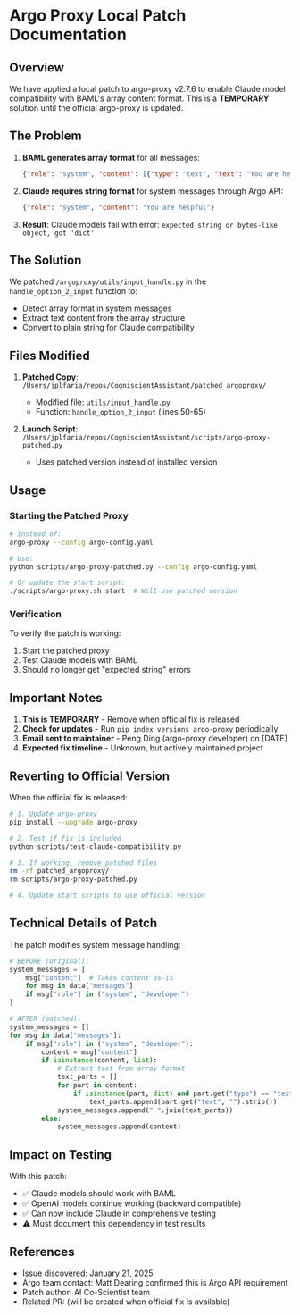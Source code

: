 # Argo Proxy Local Patch Documentation

## Overview

We have applied a local patch to argo-proxy v2.7.6 to enable Claude model compatibility with BAML's array content format. This is a **TEMPORARY** solution until the official argo-proxy is updated.

## The Problem

1. **BAML generates array format** for all messages:
   ```json
   {"role": "system", "content": [{"type": "text", "text": "You are helpful"}]}
   ```

2. **Claude requires string format** for system messages through Argo API:
   ```json
   {"role": "system", "content": "You are helpful"}
   ```

3. **Result**: Claude models fail with error: `expected string or bytes-like object, got 'dict'`

## The Solution

We patched `/argoproxy/utils/input_handle.py` in the `handle_option_2_input` function to:
- Detect array format in system messages
- Extract text content from the array structure  
- Convert to plain string for Claude compatibility

## Files Modified

1. **Patched Copy**: `/Users/jplfaria/repos/CogniscientAssistant/patched_argoproxy/`
   - Modified file: `utils/input_handle.py`
   - Function: `handle_option_2_input` (lines 50-65)

2. **Launch Script**: `/Users/jplfaria/repos/CogniscientAssistant/scripts/argo-proxy-patched.py`
   - Uses patched version instead of installed version

## Usage

### Starting the Patched Proxy

```bash
# Instead of:
argo-proxy --config argo-config.yaml

# Use:
python scripts/argo-proxy-patched.py --config argo-config.yaml

# Or update the start script:
./scripts/argo-proxy.sh start  # Will use patched version
```

### Verification

To verify the patch is working:
1. Start the patched proxy
2. Test Claude models with BAML
3. Should no longer get "expected string" errors

## Important Notes

1. **This is TEMPORARY** - Remove when official fix is released
2. **Check for updates** - Run `pip index versions argo-proxy` periodically
3. **Email sent to maintainer** - Peng Ding (argo-proxy developer) on [DATE]
4. **Expected fix timeline** - Unknown, but actively maintained project

## Reverting to Official Version

When the official fix is released:

```bash
# 1. Update argo-proxy
pip install --upgrade argo-proxy

# 2. Test if fix is included
python scripts/test-claude-compatibility.py

# 3. If working, remove patched files
rm -rf patched_argoproxy/
rm scripts/argo-proxy-patched.py

# 4. Update start scripts to use official version
```

## Technical Details of Patch

The patch modifies system message handling:

```python
# BEFORE (original):
system_messages = [
    msg["content"]  # Takes content as-is
    for msg in data["messages"]
    if msg["role"] in ("system", "developer")
]

# AFTER (patched):
system_messages = []
for msg in data["messages"]:
    if msg["role"] in ("system", "developer"):
        content = msg["content"]
        if isinstance(content, list):
            # Extract text from array format
            text_parts = []
            for part in content:
                if isinstance(part, dict) and part.get("type") == "text":
                    text_parts.append(part.get("text", "").strip())
            system_messages.append(" ".join(text_parts))
        else:
            system_messages.append(content)
```

## Impact on Testing

With this patch:
- ✅ Claude models should work with BAML
- ✅ OpenAI models continue working (backward compatible)
- ✅ Can now include Claude in comprehensive testing
- ⚠️  Must document this dependency in test results

## References

- Issue discovered: January 21, 2025
- Argo team contact: Matt Dearing confirmed this is Argo API requirement
- Patch author: AI Co-Scientist team
- Related PR: (will be created when official fix is available)
